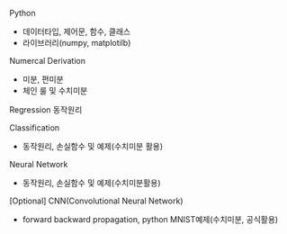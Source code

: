 Python
- 데이터타입, 제어문, 함수, 클래스
- 라이브러리(numpy, matplotilb)

Numercal Derivation
- 미분, 편미분
- 체인 룰 및 수치미분

Regression
동작원리


Classification
- 동작원리, 손실함수 및 예제(수치미분 활용)

Neural Network
- 동작원리, 손실함수 및 예제(수치미분활용)

[Optional] CNN(Convolutional Neural Network)
- forward backward propagation, python MNIST예제(수치미분, 공식활용)

 